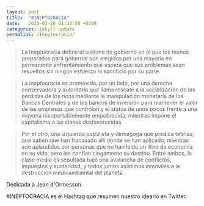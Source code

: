 ```yaml
---
layout: post
title:  "#INEPTOCRACIA"
date:   2020-03-26 01:30:30 +0100
categories: jekyll update
permalink: /Ineptocracia/
---
```


>La Ineptocracia define el sistema de gobierno en el que los menos preparados para gobernar son elegidos por una mayoría en permanente enfrentamiento que espera que sus problemas sean resueltos sin ningún esfuerzo ni sacrificio por su parte.

>La ineptocracia es promovida, por un lado, por una derecha conservadora y autoritaria que llama rescate a la socialización de las pérdidas de los ricos mediante la manipulación monetaria de los Bancos Centrales y de los bancos de inversión para mantener el valor de las empresas que controlan y el status de unos pocos frente a una mayoría insoportablemente empobrecida, mientras impone el capitalismo a las clases desfavorecidas.

>Por el otro, una izquierda populista y demagoga que predica teorías, que saben que han fracasado allí donde se han aplicado, mientras son aplaudidos por personas que no han leído un libro de economía en su vida, pero les confían ciegamente su destino.
>Entre ambos, la clase media es sepultada bajo una avalancha de conflictos, impuestos y austeridad; y todos juntos asistimos inmóviles a la destrucción medioambiental del planeta.

Dedicada a Jean d'Ormesson


#INEPTOCRACIA es el Hashtag que resumen nuestro ideario en Twitter.
